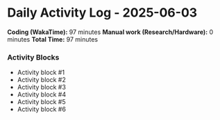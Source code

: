 # Daily Activity Log - 2025-06-03

**Coding (WakaTime):** 97 minutes
**Manual work (Research/Hardware):** 0 minutes
**Total Time:** 97 minutes

### Activity Blocks
- Activity block #1
- Activity block #2
- Activity block #3
- Activity block #4
- Activity block #5
- Activity block #6
